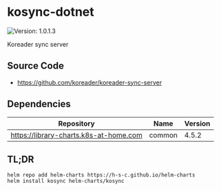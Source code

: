 # kosync-dotnet

![Version: 1.0.1.3](https://img.shields.io/badge/AppVersion-1.0.1.3-informational?style=flat-square)

Koreader sync server

## Source Code

* <https://github.com/koreader/koreader-sync-server>

## Dependencies

| Repository | Name | Version |
|------------|------|---------|
| https://library-charts.k8s-at-home.com | common | 4.5.2 |

## TL;DR

```console
helm repo add helm-charts https://h-s-c.github.io/helm-charts
helm install kosync helm-charts/kosync
```
